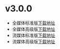 # v3.0.0
- 全媒体标准版[下载地址](https://sdk.bce.baidu.com/media-sdk/Baidu-Cloud-Player-Android-FULL-3.0.0.zip)
- 全媒体高级版[下载地址](https://sdk.bce.baidu.com/media-sdk/Baidu-Cloud-Player-Android-FULL-Advance-3.0.0.zip)
- 流媒体标准版[下载地址](https://sdk.bce.baidu.com/media-sdk/Baidu-Cloud-Player-Android-LSS-3.0.0.zip)
- 流媒体高级版[下载地址](https://sdk.bce.baidu.com/media-sdk/Baidu-Cloud-Player-Android-LSS-Advance-3.0.0.zip)